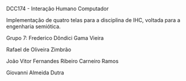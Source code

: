 DCC174 - Interação Humano Computador

Implementação de quatro telas para a disciplina de IHC, voltada para a engenharia semiótica.

Grupo 7:
  Frederico Dôndici Gama Vieira

  Rafael de Oliveira Zimbrão

  João Vitor Fernandes Ribeiro Carneiro Ramos

  Giovanni Almeida Dutra
